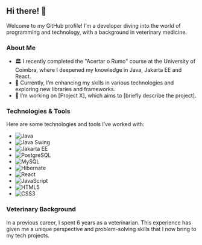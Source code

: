 ## Hi there! 👋

Welcome to my GitHub profile! I’m a developer diving into the world of programming and technology, with a background in veterinary medicine.

### About Me

- 🏛️ I recently completed the "Acertar o Rumo" course at the University of Coimbra, where I deepened my knowledge in Java, Jakarta EE and React.
- 🚀 Currently, I’m enhancing my skills in various technologies and exploring new libraries and frameworks.
- 🔭 I’m working on [Project X], which aims to [briefly describe the project].

### Technologies & Tools

Here are some technologies and tools I’ve worked with:

- ![Java](https://img.shields.io/badge/Java-007396?style=flat&logo=java&logoColor=white)
- ![Java Swing](https://img.shields.io/badge/Java%20Swing-007396?style=flat&logo=java&logoColor=white)
- ![Jakarta EE](https://img.shields.io/badge/Jakarta%20EE-007396?style=flat&logo=java&logoColor=white)
- ![PostgreSQL](https://img.shields.io/badge/PostgreSQL-336791?style=flat&logo=postgresql&logoColor=white)
- ![MySQL](https://img.shields.io/badge/MySQL-4479A1?style=flat&logo=mysql&logoColor=white)
- ![Hibernate](https://img.shields.io/badge/Hibernate-59666C?style=flat&logo=hibernate&logoColor=white)
- ![React](https://img.shields.io/badge/React-61DAFB?style=flat&logo=react&logoColor=black)
- ![JavaScript](https://img.shields.io/badge/JavaScript-F7DF1E?style=flat&logo=javascript&logoColor=black)
- ![HTML5](https://img.shields.io/badge/HTML5-E34F26?style=flat&logo=html5&logoColor=white)
- ![CSS3](https://img.shields.io/badge/CSS3-1572B6?style=flat&logo=css3&logoColor=white)


### Veterinary Background

In a previous career, I spent 6 years as a veterinarian. This experience has given me a unique perspective and problem-solving skills that I now bring to my tech projects.

